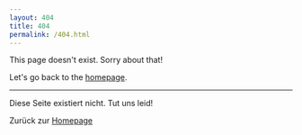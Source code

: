 ```yaml
---
layout: 404
title: 404
permalink: /404.html
---
```


This page doesn't exist. Sorry about that!

Let's go back to the [homepage](/).

---

Diese Seite existiert nicht. Tut uns leid!

Zurück zur [Homepage](/de)


